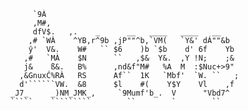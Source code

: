          `9À
         ,M#,
         dfV$.   ,.    _      __   ____   ____   __
        ,# `WÀ    ^YB,r^9b ,jP""^b,`VM(   `Y&' dÁ""&b
        ŷ'  V&.    W#   `` $6    )b `$b    d' 6f    Yb
       ,#   `MÀ    $N      ``   ,$&  Y&.  ,Y !N;    ;&
       j&    ß&.   B%      ,nd&f"M#   %A  M  :$Nuc+>9"
      ,&GnuxĆ%RÀ   RS      Af``  1K   `Mbf'  `W. ``   ;
      d'``````VW.  &8      $l    #(    Y$Y    Vl    ,f
    _J7_     _)NM_JMK_,     `9Mumf'b_.  V      "Vbd7^
    `````    `````````        ``        `        ``